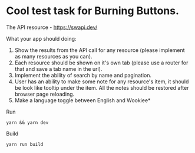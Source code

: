 # Cool test task for Burning Buttons.

The API resource - https://swapi.dev/

What your app should doing:
1. Show the results from the API call for any resource (please implement as many resources as you can).
2. Each resource should be shown on it's own tab (please use a router for that and save a tab name in the url).
3. Implement the ability of search by name and pagination.
4. User has an ability to make some note for any resource's item, it should be look like tooltip under the item. All the notes should be restored after browser page reloading.
5. Make a language toggle between English and Wookiee*

Run

```
yarn && yarn dev
```

Build

```
yarn run build
```
